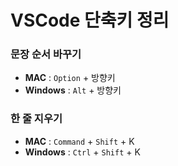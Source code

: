 # VSCode 단축키 정리

### 문장 순서 바꾸기
* **MAC** : `Option` + 방향키
* **Windows** : `Alt` + 방향키 

### 한 줄 지우기
* **MAC** : `Command` + `Shift` + K
* **Windows** : `Ctrl` + `Shift` + K
